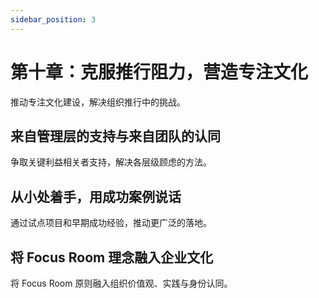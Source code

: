 ```yaml
---
sidebar_position: 3
---
```


# 第十章：克服推行阻力，营造专注文化

推动专注文化建设，解决组织推行中的挑战。

## 来自管理层的支持与来自团队的认同

争取关键利益相关者支持，解决各层级顾虑的方法。

## 从小处着手，用成功案例说话

通过试点项目和早期成功经验，推动更广泛的落地。

## 将 Focus Room 理念融入企业文化

将 Focus Room 原则融入组织价值观、实践与身份认同。 